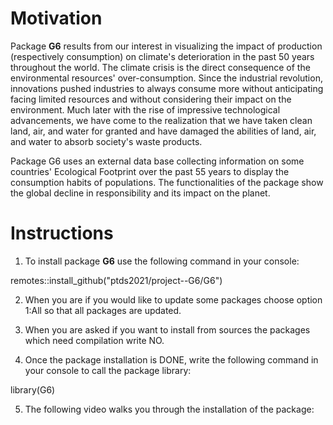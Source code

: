 # Motivation

Package **G6** results from our interest in visualizing the impact of production (respectively consumption) on climate's deterioration in the past 50 years throughout the world. The climate crisis is the direct consequence of the environmental resources' over-consumption. Since the industrial revolution, innovations pushed industries to always consume more without anticipating facing limited resources and without considering their impact on the environment. Much later with the rise of impressive technological advancements, we have come to the realization that we have taken clean land, air, and water for granted and have damaged the abilities of land, air, and water to absorb society's waste products.

Package G6 uses an external data base collecting information on some countries' Ecological Footprint over the past 55 years to display the consumption habits of populations. The functionalities of the package show the global decline in responsibility and its impact on the planet. 

# Instructions

1) To install package **G6** use the following command in your console:

remotes::install_github("ptds2021/project--G6/G6")

2) When you are if you would like to update some packages choose option 1:All so that all packages are updated.

3) When you are asked if you want to install from sources the packages which need compilation write NO.

4) Once the package installation is DONE, write the following command in your console to call the package library:

library(G6)

5) The following video walks you through the installation of the package:







